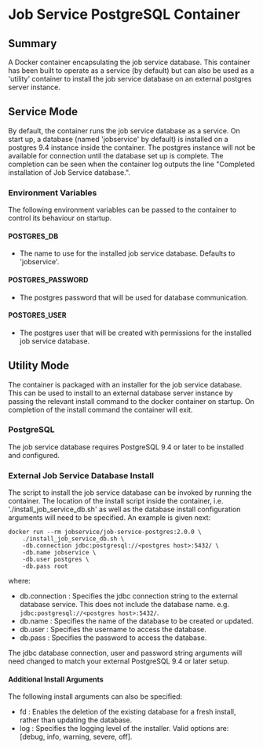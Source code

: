 # Job Service PostgreSQL Container

## Summary

A Docker container encapsulating the job service database. This container has been built to operate as a service (by default) but can also be used as a 'utility' container to install the job service database on an external postgres server instance.

## Service Mode

By default, the container runs the job service database as a service. On start up, a database (named 'jobservice' by default) is installed on a postgres 9.4 instance inside the container. The postgres instance will not be available for connection until the database set up is complete. The completion can be seen when the container log outputs the line "Completed installation of Job Service database.".

### Environment Variables

The following environment variables can be passed to the container to control its behaviour on startup.

#### POSTGRES_DB
- The name to use for the installed job service database. Defaults to 'jobservice'.

#### POSTGRES_PASSWORD

- The postgres password that will be used for database communication.

#### POSTGRES_USER

- The postgres user that will be created with permissions for the installed job service database.

## Utility Mode

The container is packaged with an installer for the job service database. This can be used to install to an external database server instance by passing the relevant install command to the docker container on startup. On completion of the install command the container will exit.

### PostgreSQL
The job service database requires PostgreSQL 9.4 or later to be installed and configured. 

### External Job Service Database Install

The script to install the job service database can be invoked by running the container. The location of the install script inside the container, i.e. './install_job_service_db.sh' as well as the database install configuration arguments will need to be specified. An example is given next:

	docker run --rm jobservice/job-service-postgres:2.0.0 \
	    ./install_job_service_db.sh \
	    -db.connection jdbc:postgresql://<postgres host>:5432/ \
	    -db.name jobservice \
	    -db.user postgres \
	    -db.pass root

where:

*   db.connection  : Specifies the jdbc connection string to the external database service. This does not include the database name.  e.g. `jdbc:postgresql://<postgres host>:5432/`.
*   db.name  :  Specifies the name of the database to be created or updated.
*   db.user  :  Specifies the username to access the database.
*   db.pass  :  Specifies the password to access the database.

The jdbc database connection, user and password string arguments will need changed to match your external PostgreSQL 9.4 or later setup.

#### Additional Install Arguments
The following install arguments can also be specified:

*   fd  :  Enables the deletion of the existing database for a fresh install, rather than updating the database.
*   log : Specifies the logging level of the installer. Valid options are: [debug, info, warning, severe, off].

